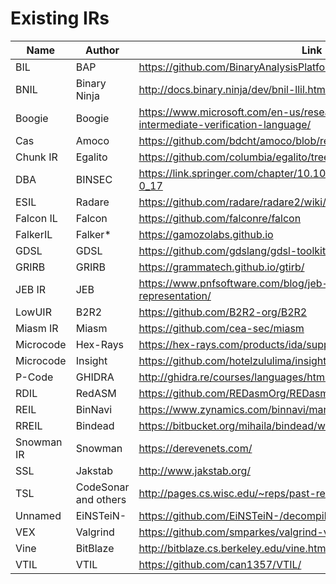 # Existing IRs

| Name       | Author               | Link                                                                                           |
| ---------- | -------------------- | ---------------------------------------------------------------------------------------------- |
| BIL        | BAP                  | https://github.com/BinaryAnalysisPlatform/bap                                                  |
| BNIL       | Binary Ninja         | http://docs.binary.ninja/dev/bnil-llil.html                                                    |
| Boogie     | Boogie               | https://www.microsoft.com/en-us/research/project/boogie-an-intermediate-verification-language/ |
| Cas        | Amoco                | https://github.com/bdcht/amoco/blob/release/amoco/cas/expressions.py                           |
| Chunk IR   | Egalito              | https://github.com/columbia/egalito/tree/master/src/chunk                                      |
| DBA        | BINSEC               | https://link.springer.com/chapter/10.1007%2F978-3-662-46681-0_17                               |
| ESIL       | Radare               | https://github.com/radare/radare2/wiki/ESIL                                                    |
| Falcon IL  | Falcon               | https://github.com/falconre/falcon                                                             |
| FalkerIL   | Falker*              | https://gamozolabs.github.io                                                                   |
| GDSL       | GDSL                 | https://github.com/gdslang/gdsl-toolkit                                                        |
| GRIRB      | GRIRB                | https://grammatech.github.io/gtirb/                                                            |
| JEB IR     | JEB                  | https://www.pnfsoftware.com/blog/jeb-native-pipeline-intermediate-representation/              |
| LowUIR     | B2R2                 | https://github.com/B2R2-org/B2R2                                                               |
| Miasm IR   | Miasm                | https://github.com/cea-sec/miasm                                                               |
| Microcode  | Hex-Rays             | https://hex-rays.com/products/ida/support/ppt/recon2018.ppt                                    |
| Microcode  | Insight              | https://github.com/hotelzululima/insight                                                       |
| P-Code     | GHIDRA               | http://ghidra.re/courses/languages/html/pcoderef.html                                          |
| RDIL       | RedASM               | https://github.com/REDasmOrg/REDasm                                                            |
| REIL       | BinNavi              | https://www.zynamics.com/binnavi/manual/html/reil_language.htm                                 |
| RREIL      | Bindead              | https://bitbucket.org/mihaila/bindead/wiki/Introduction%20to%20RREIL                           |
| Snowman IR | Snowman              | https://derevenets.com/                                                                        |
| SSL        | Jakstab              | http://www.jakstab.org/                                                                        |
| TSL        | CodeSonar and others | http://pages.cs.wisc.edu/~reps/past-research.html#TSL_overview                                 |
| Unnamed    | EiNSTeiN-            | https://github.com/EiNSTeiN-/decompiler/tree/master/src/ir                                     |
| VEX        | Valgrind             | https://github.com/smparkes/valgrind-vex/blob/master/pub/libvex_ir.h                           |
| Vine       | BitBlaze             | http://bitblaze.cs.berkeley.edu/vine.html                                                      |
| VTIL       | VTIL                 | https://github.com/can1357/VTIL/                                                               |